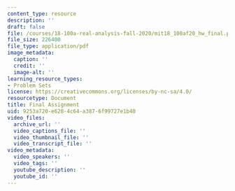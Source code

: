 ```yaml
---
content_type: resource
description: ''
draft: false
file: /courses/18-100a-real-analysis-fall-2020/mit18_100af20_hw_final.pdf
file_size: 226400
file_type: application/pdf
image_metadata:
  caption: ''
  credit: ''
  image-alt: ''
learning_resource_types:
- Problem Sets
license: https://creativecommons.org/licenses/by-nc-sa/4.0/
resourcetype: Document
title: Final Assignment
uid: 9253a720-e628-4c64-a387-6f99727e1b40
video_files:
  archive_url: ''
  video_captions_file: ''
  video_thumbnail_file: ''
  video_transcript_file: ''
video_metadata:
  video_speakers: ''
  video_tags: ''
  youtube_description: ''
  youtube_id: ''
---
```


